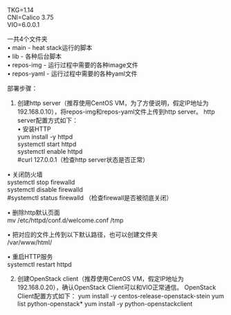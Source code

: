 TKG=1.14  
CNI=Calico 3.75  
VIO=6.0.0.1  

一共4个文件夹  
•	main  - heat stack运行的脚本  
•	lib  - 各种后台脚本  
•	repos-img  - 运行过程中需要的各种image文件  
•	repos-yaml  - 运行过程中需要的各种yaml文件  

部署步骤：
1.	创建http server（推荐使用CentOS VM，为了方便说明，假定IP地址为192.168.0.10），将repos-img和repos-yaml文件上传到http server。
http server配置方式如下：  
•	安装HTTP  
yum install -y httpd  
systemctl start httpd  
systemctl enable httpd  
#curl 127.0.0.1（检查http server状态是否正常）  
  
•	关闭防火墙  
systemctl stop firewalld  
systemctl disable firewalld  
#systemctl status firewalld （检查firewall是否被彻底关闭）  
  
•	删除http默认页面  
mv /etc/httpd/conf.d/welcome.conf /tmp  

•	把对应的文件上传到以下默认路径，也可以创建文件夹  
/var/www/html/  
  
•	重启HTTP服务  
systemctl restart httpd  
  
  
2.	创建OpenStack client（推荐使用CentOS VM，假定IP地址为192.168.0.20），确认OpenStack Client可以和VIO正常通信。
OpenStack Client配置方式如下：
yum install -y centos-release-openstack-stein
yum list python-openstack*
yum install -y python-openstackclient


